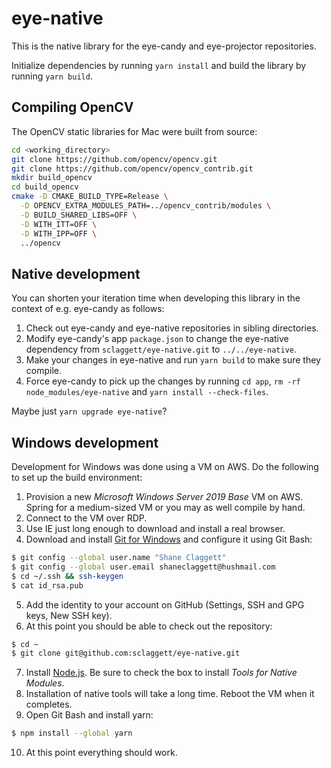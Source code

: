 # eye-native

This is the native library for the eye-candy and eye-projector repositories.

Initialize dependencies by running `yarn install` and build the library by running `yarn build`.

## Compiling OpenCV

The OpenCV static libraries for Mac were built from source:

```sh
cd <working_directory>
git clone https://github.com/opencv/opencv.git
git clone https://github.com/opencv/opencv_contrib.git
mkdir build_opencv
cd build_opencv
cmake -D CMAKE_BUILD_TYPE=Release \
  -D OPENCV_EXTRA_MODULES_PATH=../opencv_contrib/modules \
  -D BUILD_SHARED_LIBS=OFF \
  -D WITH_ITT=OFF \
  -D WITH_IPP=OFF \
  ../opencv
```

## Native development

You can shorten your iteration time when developing this library in the context of e.g. eye-candy as follows:

1. Check out eye-candy and eye-native repositories in sibling directories.
2. Modify eye-candy's app `package.json` to change the eye-native dependency from `sclaggett/eye-native.git` to `../../eye-native`.
3. Make your changes in eye-native and run `yarn build` to make sure they compile.
4. Force eye-candy to pick up the changes by running `cd app`, `rm -rf node_modules/eye-native` and `yarn install --check-files`.

Maybe just `yarn upgrade eye-native`?

## Windows development

Development for Windows was done using a VM on AWS. Do the following to set up the build environment:

1. Provision a new *Microsoft Windows Server 2019 Base* VM on AWS. Spring for a medium-sized VM or you may as well compile by hand.
2. Connect to the VM over RDP.
3. Use IE just long enough to download and install a real browser.
4. Download and install [Git for Windows](https://git-scm.com/download/win) and configure it using Git Bash:

```sh
$ git config --global user.name "Shane Claggett"
$ git config --global user.email shaneclaggett@hushmail.com
$ cd ~/.ssh && ssh-keygen
$ cat id_rsa.pub
```

5. Add the identity to your account on GitHub (Settings, SSH and GPG keys, New SSH key).
6. At this point you should be able to check out the repository:

```sh
$ cd ~
$ git clone git@github.com:sclaggett/eye-native.git
```

7. Install [Node.js](https://nodejs.org/en/). Be sure to check the box to install *Tools for Native Modules*.
8. Installation of native tools will take a long time. Reboot the VM when it completes.
9. Open Git Bash and install yarn:

```sh
$ npm install --global yarn
```

10. At this point everything should work.

